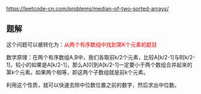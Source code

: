 https://leetcode-cn.com/problems/median-of-two-sorted-arrays/
## 题解

这个问题可以被转化为：<font color="red">从两个有序数组中找到第K个元素的题目</font>

数学原理：在两个有序数组A,B中，我们各取前k/2个元素，比较A[k/2-1]与B[k/2-1]，较小的如果是A[k/2-1]，那么A[0]到A[k/2-1]一定要小于两个数组合并起来的第k个元素。如果两个相等，即这两个子数组就是前k个元素。

利用这个性质，就可以快速去除中位数位置之前的数字，然后求出中位数。
